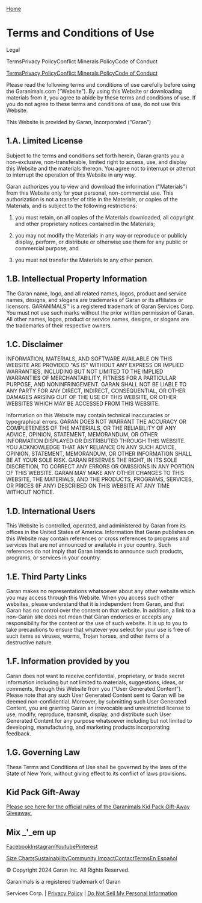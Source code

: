 [Home](https://www.garanimals.com/)

Terms and Conditions of Use
===========================

Legal

TermsPrivacy PolicyConflict Minerals PolicyCode of Conduct

[Terms](https://www.garanimals.com/terms-and-conditions)[Privacy Policy](https://www.garanimals.com/privacy-policy)[Conflict Minerals Policy](https://www.garanimals.com/conflict-minerals-policy)[Code of Conduct](https://www.garanimals.com/code-of-conduct)

Please read the following terms and conditions of use carefully before using the Garanimals.com (“Website”). By using this Website or downloading materials from it, you agree to abide by these terms and conditions of use. If you do not agree to these terms and conditions of use, do not use this Website.

This Website is provided by Garan, Incorporated (“Garan”)

1.A. Limited License
--------------------

Subject to the terms and conditions set forth herein, Garan grants you a non-exclusive, non-transferable, limited right to access, use, and display this Website and the materials thereon. You agree not to interrupt or attempt to interrupt the operation of this Website in any way.

Garan authorizes you to view and download the information ("Materials") from this Website only for your personal, non-commercial use. This authorization is not a transfer of title in the Materials, or copies of the Materials, and is subject to the following restrictions:

1. you must retain, on all copies of the Materials downloaded, all copyright and other proprietary notices contained in the Materials;
    
2. you may not modify the Materials in any way or reproduce or publicly display, perform, or distribute or otherwise use them for any public or commercial purpose; and
    
3. you must not transfer the Materials to any other person.
    

1.B. Intellectual Property Information
--------------------------------------

The Garan name, logo, and all related names, logos, product and service names, designs, and slogans are trademarks of Garan or its affiliates or licensors. GARANIMALS™ is a registered trademark of Garan Services Corp. You must not use such marks without the prior written permission of Garan. All other names, logos, product or service names, designs, or slogans are the trademarks of their respective owners.

1.C. Disclaimer
---------------

INFORMATION, MATERIALS, AND SOFTWARE AVAILABLE ON THIS WEBSITE ARE PROVIDED "AS IS" WITHOUT ANY EXPRESS OR IMPLIED WARRANTIES, INCLUDING BUT NOT LIMITED TO THE IMPLIED WARRANTIES OF MERCHANTABILITY, FITNESS FOR A PARTICULAR PURPOSE, AND NONINFRINGEMENT. GARAN SHALL NOT BE LIABLE TO ANY PARTY FOR ANY DIRECT, INDIRECT, CONSEQUENTIAL, OR OTHER DAMAGES ARISING OUT OF THE USE OF THIS WEBSITE, OR OTHER WEBSITES WHICH MAY BE ACCESSED FROM THIS WEBSITE.

Information on this Website may contain technical inaccuracies or typographical errors. GARAN DOES NOT WARRANT THE ACCURACY OR COMPLETENESS OF THE MATERIALS, OR THE RELIABILITY OF ANY ADVICE, OPINION, STATEMENT, MEMORANDUM, OR OTHER INFORMATION DISPLAYED OR DISTRIBUTED THROUGH THIS WEBSITE. YOU ACKNOWLEDGE THAT ANY RELIANCE ON ANY SUCH ADVICE, OPINION, STATEMENT, MEMORANDUM, OR OTHER INFORMATION SHALL BE AT YOUR SOLE RISK. GARAN RESERVES THE RIGHT, IN ITS SOLE DISCRETION, TO CORRECT ANY ERRORS OR OMISSIONS IN ANY PORTION OF THIS WEBSITE. GARAN MAY MAKE ANY OTHER CHANGES TO THIS WEBSITE, THE MATERIALS, AND THE PRODUCTS, PROGRAMS, SERVICES, OR PRICES (IF ANY) DESCRIBED ON THIS WEBSITE AT ANY TIME WITHOUT NOTICE.

1.D. International Users
------------------------

This Website is controlled, operated, and administered by Garan from its offices in the United States of America. Information that Garan publishes on this Website may contain references or cross references to programs and services that are not announced or available in your country. Such references do not imply that Garan intends to announce such products, programs, or services in your country.

1.E. Third Party Links
----------------------

Garan makes no representations whatsoever about any other website which you may access through this Website. When you access such other websites, please understand that it is independent from Garan, and that Garan has no control over the content on that website. In addition, a link to a non-Garan site does not mean that Garan endorses or accepts any responsibility for the content or the use of such website. It is up to you to take precautions to ensure that whatever you select for your use is free of such items as viruses, worms, Trojan horses, and other items of a destructive nature.

1.F. Information provided by you
--------------------------------

Garan does not want to receive confidential, proprietary, or trade secret information including but not limited to materials, suggestions, ideas, or comments, through this Website from you (“User Generated Content”). Please note that any such User Generated Content sent to Garan will be deemed non-confidential. Moreover, by submitting such User Generated Content, you are granting Garan an irrevocable and unrestricted license to use, modify, reproduce, transmit, display, and distribute such User Generated Content for any purpose whatsoever including but not limited to developing, manufacturing, and marketing products incorporating feedback.

1.G. Governing Law
------------------

These Terms and Conditions of Use shall be governed by the laws of the State of New York, without giving effect to its conflict of laws provisions.

Kid Pack Gift-Away
------------------

[Please see here for the official rules of the Garanimals Kid Pack Gift-Away Giveaway.](https://e.issuu.com/embed.html?backgroundColor=%23ffffff&backgroundColorFullscreen=%23ffffff&d=garan_-_garanimals_kid_pack_gift-away_giveaway_swe&u=garanimals&hideIssuuLogo=true&pageLayout=singlePage)

Mix _'_em up
------------

[Facebook](https://www.facebook.com/garanimals)[Instagram](https://www.instagram.com/garanimals/)[Youtube](https://www.youtube.com/user/garanimals)[Pinterest](https://www.pinterest.com/garanimals/)

[Size Charts](https://www.garanimals.com/size-charts)[Sustainability](https://www.garanimals.com/our-story/sustainability)[Community Impact](https://www.garanimals.com/our-story/impact)[Contact](https://www.garanimals.com/contact)[Terms](https://www.garanimals.com/terms-and-conditions)[En Español](https://www.garanimals.com/es/terms-and-conditions)

© Copyright 2024 Garan Inc. All Rights Reserved.

Garanimals is a registered trademark of Garan

Services Corp. | [Privacy Policy](https://www.garanimals.com/privacy-policy) | [Do Not Sell My Personal Information](https://www.garanimals.com/ccpa)